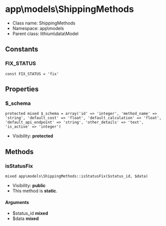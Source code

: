 app\models\ShippingMethods
===============






* Class name: ShippingMethods
* Namespace: app\models
* Parent class: lithium\data\Model



Constants
----------


### FIX_STATUS

    const FIX_STATUS = 'fix'





Properties
----------


### $_schema

    protected mixed $_schema = array('id' => 'integer', 'method_name' => 'string', 'default_cost' => 'float', 'default_calculation' => 'float', 'default_api_endpoint' => 'string', 'other_details' => 'text', 'is_active' => 'integer')





* Visibility: **protected**


Methods
-------


### isStatusFix

    mixed app\models\ShippingMethods::isStatusFix($status_id, $data)





* Visibility: **public**
* This method is **static**.


#### Arguments
* $status_id **mixed**
* $data **mixed**


